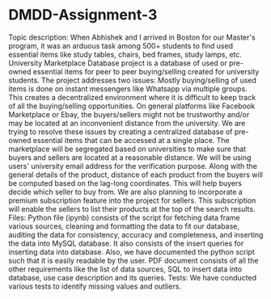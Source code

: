 # DMDD-Assignment-3


Topic description:
When Abhishek and I arrived in Boston for our Master's program, it was an arduous task among 500+ students to find used essential items like study tables, chairs, bed frames, study lamps, etc. University Marketplace Database project is a database of used or pre-owned essential items for peer to peer buying/selling created for university students. The project addresses two issues:
Mostly buying/selling of used items is done on instant messengers like Whatsapp via multiple groups. This creates a decentralized environment where it is difficult to keep track of all the buying/selling opportunities.
On general platforms like Facebook Marketplace or Ebay, the buyers/sellers might not be trustworthy and/or may be located at an inconvenient distance from the university.
We are trying to resolve these issues by creating a centralized database of pre-owned essential items that can be accessed at a single place. The marketplace will be segregated based on universities to make sure that buyers and sellers are located at a reasonable distance. We will be using users' university email address for the verification purpose. Along with the general details of the product, distance of each product from the buyers will be computed based on the lag-long coordinates. This will help buyers decide which seller to buy from. We are also planning to incorporate a premium subscription feature into the project for sellers. This subscription will enable the sellers to list their products at the top of the search results.
Files:
Python file (ipynb) consists of the script for fetching data frame various sources, cleaning and formatting the data to fit our database, auditing the data for consistency, accuracy and completeness, and inserting the data into MySQL database. It also consists of the insert queries for inserting data into database. Also, we have documented the python script such that it is easily readable by the user.
PDF document consists of all the other requirements like the list of data sources, SQL to insert data into database, use case description and its queries.
Tests: We have conducted various tests to identify missing values and outliers.
